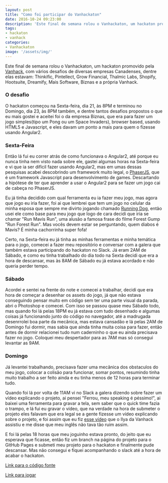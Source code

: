 ```yaml
---
layout: post
title: "Como foi participar do Vanhackaton"
date: 2016-10-24 09:23:00
description: 'Este final de semana rolou o Vanhackaton, um hackaton promovido pela Vanhack, com vários desafios de diversas empresas Canadenses, dentre elas estavam: Thinkific, Pintellect, Grow Financial, Thalmic Labs, Shopify, Hootsuite, Dreamify, Mais Software, Biznas e a própria Vanhack.'
tags:
- hackaton
- vanhack
categories:
- Vanhackaton
image: '/assets/img/'
---
```


Este final de semana rolou o Vanhackaton, um hackaton promovido pela [Vanhack](https://vanhack.com), com vários desafios de diversas empresas Canadenses, dentre elas estavam: Thinkific, Pintellect, Grow Financial, Thalmic Labs, Shopify, Hootsuite, Dreamify, Mais Software, Biznas e a própria Vanhack.

### O desafio ###
O hackaton começou na Sexta-feira, dia 21, às 8PM e terminou no Domingo, dia 23, às 8PM também, e dentre tantos desafios propostos o que eu mais gostei e aceitei foi o da empresa Biznas, que era para fazer um jogo simples(tipo um Pong ou um Space Invaders), browser based, usando HTML5 e Javascript, e eles davam um ponto a mais para quem o fizesse usando Angular2.

### Sexta-Feira ###
Então lá fui eu correr atrás de como funcionava o Angular2, até porque eu nunca tinha nem visto nada sobre ele, gastei algumas horas na Sexta-feira e vi que ia ser difícil fazer usando Angular2, mas em umas dessas pesquisas acabei descobrindo um framework muito legal, o [PhaserJS](http://phaser.io/), que é um framework Javascript para desenvolvimento de games. Descartando a hipótese de ter que aprender a usar o Angular2 para se fazer um jogo cai de cabeça no PhaserJS.

Eu já tinha decidido com qual ferramenta eu ia fazer meu jogo, mas agora que jogo eu iria fazer, foi ai que lembrei que tem um jogo no celular da minha esposa que sempre me divirto jogando chamado [Running Dog](https://itunes.apple.com/br/app/running-dog-the-champion/id1092348427?mt=8), então usei ele como base para meu jogo que logo de cara decidi que iria se chamar "Run Mavis Run", uma alusão a famosa frase do filme Forest Gump "Run Forest Run". Mas vocês devem estar se perguntando, quem diabos é Mavis? É minha cachorrinha super fofa!

Certo, na Sexta-feira eu já tinha as minhas ferramentas e minha temática para o jogo, comecei a fazer meu repositório e conversar com a galera que também estava participando do hackaton no Slack. Já eram 2AM de Sábado, e como eu tinha trabalhado do dia todo na Sexta decidi que era a hora de descansar, mas às 8AM de Sábado eu já estava acordado e não queria perder tempo.

### Sábado ###
Acordei e sentei na frente do note e comecei a trabalhar, decidi que era hora de começar a desenhar os assets do jogo, já que não estava conseguindo pensar muito em código sem ter uma parte visual da parada, abri o Photoshop e comecei. Com isso se passou quase meu Sábado todo, mas quando foi lá pelas 18PM eu já estava com tudo desenhado e algumas coisas já funcionando junto do código no navegador, até a madrugada desenrrolei boa parte da mecânica, mas estava cansadão e lá pelas 2AM de Domingo fui dormir, mas sabia que ainda tinha muita coisa para fazer, então antes de dormir relacionei tudo num caderninho o que eu ainda precisava fazer no jogo. Coloquei meu despertador para as 7AM mas só consegui levantar as 9AM.

### Domingo ###
Já levantei trabalhando, precisava fazer uma mecânica dos obstaculos do meu jogo, colocar a colisão para funcionar, somar pontos, resumindo tinha muito trabalho a ser feito ainda e eu tinha menos de 12 horas para terminar tudo.

Quando foi lá por volta de 11AM vi no Slack a galera dizendo sobre fazer um vídeo explicando o projeto, ai pensei "Ferrou, meu speaking é péssimo!", ai baixei uma ferramenta para gravar a tela, sem saber que o quick time fazia o trampo, e lá fui eu gravar o vídeo, que na verdade na hora de submeter o projeto eles falavam que era legal se a gente fizesse um vídeo explicando sobre o projeto, e foi assim que eu fiz [esse vídeo](https://www.youtube.com/watch?v=9T5F7l8J9cY) que o Ilya da Vanhack assistiu e me disse que meu inglês não tava tão ruim assim.

E foi lá pelas 18 horas que meu joguinho estava pronto, do jeito que eu esperava que ficasse, então fiz um branch na página do projeto para o GitHub Pages e submeti meu projeto para o hackaton e finalmente pude descansar. Mas não consegui e fiquei acompanhando o slack até a hora de acabar o hackaton.

[Link para o código fonte](http://github.com/rpaggi/run-mavis-run)

[Link para jogar](http://rpaggi.github.io/run-mavis-run)
